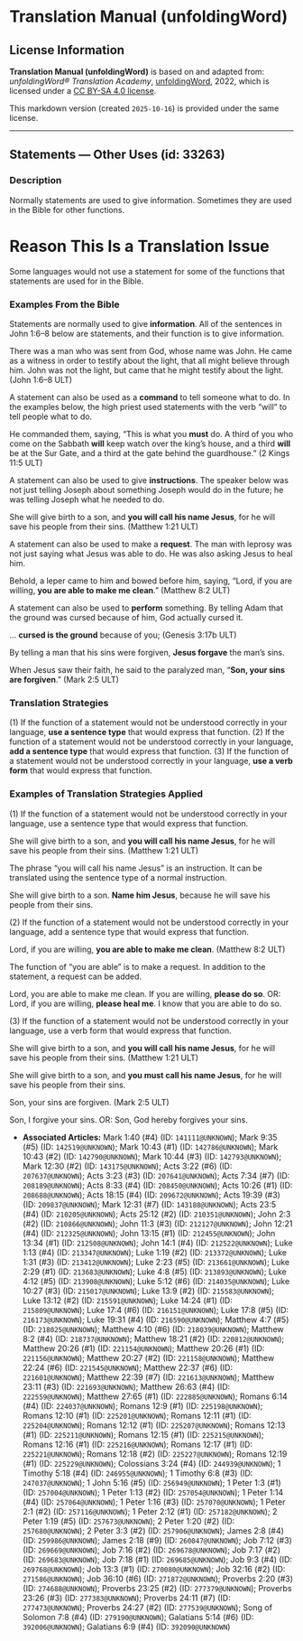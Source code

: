 # Translation Manual (unfoldingWord)

## License Information

**Translation Manual (unfoldingWord)** is based on and adapted from: _unfoldingWord® Translation Academy_, [unfoldingWord](https://unfoldingword.org/utw), 2022, which is licensed under a [CC BY-SA 4.0 license](https://creativecommons.org/licenses/by-sa/4.0/legalcode.en).

This markdown version (created `2025-10-16`) is provided under the same license.



--------------------------------

## Statements — Other Uses (id: 33263)

### Description

Normally statements are used to give information. Sometimes they are used in the Bible for other functions.

Reason This Is a Translation Issue
==================================

Some languages would not use a statement for some of the functions that statements are used for in the Bible.

### Examples From the Bible

Statements are normally used to give **information**. All of the sentences in John 1:6–8 below are statements, and their function is to give information.

There was a man who was sent from God, whose name was John. He came as a witness in order to testify about the light, that all might believe through him. John was not the light, but came that he might testify about the light. (John 1:6–8 ULT)

A statement can also be used as a **command** to tell someone what to do. In the examples below, the high priest used statements with the verb “will” to tell people what to do.

He commanded them, saying, “This is what you **must** do. A third of you who come on the Sabbath **will** keep watch over the king’s house, and a third **will** be at the Sur Gate, and a third at the gate behind the guardhouse.” (2 Kings 11:5 ULT)

A statement can also be used to give **instructions**. The speaker below was not just telling Joseph about something Joseph would do in the future; he was telling Joseph what he needed to do.

She will give birth to a son, and **you will call his name Jesus**, for he will save his people from their sins. (Matthew 1:21 ULT)

A statement can also be used to make a **request**. The man with leprosy was not just saying what Jesus was able to do. He was also asking Jesus to heal him.

Behold, a leper came to him and bowed before him, saying, “Lord, if you are willing, **you are able to make me clean**.” (Matthew 8:2 ULT)

A statement can also be used to **perform** something. By telling Adam that the ground was cursed because of him, God actually cursed it.

… **cursed is the ground** because of you; (Genesis 3:17b ULT)

By telling a man that his sins were forgiven, **Jesus forgave** the man’s sins.

When Jesus saw their faith, he said to the paralyzed man, “**Son, your sins are forgiven**.” (Mark 2:5 ULT)

### Translation Strategies

(1\) If the function of a statement would not be understood correctly in your language, **use a sentence type** that would express that function. (2\) If the function of a statement would not be understood correctly in your language, **add a sentence type** that would express that function. (3\) If the function of a statement would not be understood correctly in your language, **use a verb form** that would express that function.

### Examples of Translation Strategies Applied

(1\) If the function of a statement would not be understood correctly in your language, use a sentence type that would express that function.

She will give birth to a son, and **you will call his name Jesus**, for he will save his people from their sins. (Matthew 1:21 ULT)

The phrase “you will call his name Jesus” is an instruction. It can be translated using the sentence type of a normal instruction.

She will give birth to a son. **Name him Jesus**, because he will save his people from their sins.

(2\) If the function of a statement would not be understood correctly in your language, add a sentence type that would express that function.

Lord, if you are willing, **you are able to make me clean**. (Matthew 8:2 ULT)

The function of “you are able” is to make a request. In addition to the statement, a request can be added.

Lord, you are able to make me clean. If you are willing, **please do so**. OR: Lord, if you are willing, **please heal me**. I know that you are able to do so.

(3\) If the function of a statement would not be understood correctly in your language, use a verb form that would express that function.

She will give birth to a son, and **you will call his name Jesus**, for he will save his people from their sins. (Matthew 1:21 ULT)

She will give birth to a son, and **you must call his name Jesus**, for he will save his people from their sins.

Son, your sins are forgiven. (Mark 2:5 ULT)

Son, I forgive your sins. OR: Son, God hereby forgives your sins.

* **Associated Articles:** Mark 1:40 (#4) (ID: `141111@UNKNOWN`); Mark 9:35 (#5) (ID: `142519@UNKNOWN`); Mark 10:43 (#1) (ID: `142786@UNKNOWN`); Mark 10:43 (#2) (ID: `142790@UNKNOWN`); Mark 10:44 (#3) (ID: `142793@UNKNOWN`); Mark 12:30 (#2) (ID: `143175@UNKNOWN`); Acts 3:22 (#6) (ID: `207637@UNKNOWN`); Acts 3:23 (#3) (ID: `207641@UNKNOWN`); Acts 7:34 (#7) (ID: `208189@UNKNOWN`); Acts 8:33 (#4) (ID: `208450@UNKNOWN`); Acts 10:26 (#1) (ID: `208688@UNKNOWN`); Acts 18:15 (#4) (ID: `209672@UNKNOWN`); Acts 19:39 (#3) (ID: `209837@UNKNOWN`); Mark 12:31 (#7) (ID: `143188@UNKNOWN`); Acts 23:5 (#4) (ID: `210205@UNKNOWN`); Acts 25:12 (#2) (ID: `210351@UNKNOWN`); John 2:3 (#2) (ID: `210866@UNKNOWN`); John 11:3 (#3) (ID: `212127@UNKNOWN`); John 12:21 (#4) (ID: `212325@UNKNOWN`); John 13:15 (#1) (ID: `212455@UNKNOWN`); John 13:34 (#1) (ID: `212508@UNKNOWN`); John 14:1 (#4) (ID: `212522@UNKNOWN`); Luke 1:13 (#4) (ID: `213347@UNKNOWN`); Luke 1:19 (#2) (ID: `213372@UNKNOWN`); Luke 1:31 (#3) (ID: `213412@UNKNOWN`); Luke 2:23 (#5) (ID: `213661@UNKNOWN`); Luke 2:29 (#1) (ID: `213683@UNKNOWN`); Luke 4:8 (#5) (ID: `213893@UNKNOWN`); Luke 4:12 (#5) (ID: `213908@UNKNOWN`); Luke 5:12 (#6) (ID: `214035@UNKNOWN`); Luke 10:27 (#3) (ID: `215017@UNKNOWN`); Luke 13:9 (#2) (ID: `215583@UNKNOWN`); Luke 13:12 (#2) (ID: `215591@UNKNOWN`); Luke 14:24 (#1) (ID: `215809@UNKNOWN`); Luke 17:4 (#6) (ID: `216151@UNKNOWN`); Luke 17:8 (#5) (ID: `216173@UNKNOWN`); Luke 19:31 (#4) (ID: `216590@UNKNOWN`); Matthew 4:7 (#5) (ID: `218025@UNKNOWN`); Matthew 4:10 (#6) (ID: `218039@UNKNOWN`); Matthew 8:2 (#4) (ID: `218737@UNKNOWN`); Matthew 18:21 (#2) (ID: `220812@UNKNOWN`); Matthew 20:26 (#1) (ID: `221154@UNKNOWN`); Matthew 20:26 (#1) (ID: `221156@UNKNOWN`); Matthew 20:27 (#2) (ID: `221158@UNKNOWN`); Matthew 22:24 (#6) (ID: `221545@UNKNOWN`); Matthew 22:37 (#6) (ID: `221601@UNKNOWN`); Matthew 22:39 (#7) (ID: `221613@UNKNOWN`); Matthew 23:11 (#3) (ID: `221693@UNKNOWN`); Matthew 26:63 (#4) (ID: `222559@UNKNOWN`); Matthew 27:65 (#1) (ID: `222885@UNKNOWN`); Romans 6:14 (#4) (ID: `224037@UNKNOWN`); Romans 12:9 (#1) (ID: `225198@UNKNOWN`); Romans 12:10 (#1) (ID: `225201@UNKNOWN`); Romans 12:11 (#1) (ID: `225204@UNKNOWN`); Romans 12:12 (#1) (ID: `225207@UNKNOWN`); Romans 12:13 (#1) (ID: `225211@UNKNOWN`); Romans 12:15 (#1) (ID: `225215@UNKNOWN`); Romans 12:16 (#1) (ID: `225216@UNKNOWN`); Romans 12:17 (#1) (ID: `225221@UNKNOWN`); Romans 12:18 (#2) (ID: `225227@UNKNOWN`); Romans 12:19 (#1) (ID: `225229@UNKNOWN`); Colossians 3:24 (#4) (ID: `244939@UNKNOWN`); 1 Timothy 5:18 (#4) (ID: `246955@UNKNOWN`); 1 Timothy 6:8 (#3) (ID: `247037@UNKNOWN`); 1 John 5:16 (#5) (ID: `256949@UNKNOWN`); 1 Peter 1:3 (#1) (ID: `257004@UNKNOWN`); 1 Peter 1:13 (#2) (ID: `257054@UNKNOWN`); 1 Peter 1:14 (#4) (ID: `257064@UNKNOWN`); 1 Peter 1:16 (#3) (ID: `257070@UNKNOWN`); 1 Peter 2:1 (#2) (ID: `257116@UNKNOWN`); 1 Peter 2:12 (#1) (ID: `257182@UNKNOWN`); 2 Peter 1:19 (#5) (ID: `257673@UNKNOWN`); 2 Peter 1:20 (#2) (ID: `257680@UNKNOWN`); 2 Peter 3:3 (#2) (ID: `257906@UNKNOWN`); James 2:8 (#4) (ID: `259986@UNKNOWN`); James 2:18 (#9) (ID: `260047@UNKNOWN`); Job 7:12 (#3) (ID: `269669@UNKNOWN`); Job 7:16 (#2) (ID: `269678@UNKNOWN`); Job 7:17 (#2) (ID: `269683@UNKNOWN`); Job 7:18 (#1) (ID: `269685@UNKNOWN`); Job 9:3 (#4) (ID: `269768@UNKNOWN`); Job 13:3 (#1) (ID: `270080@UNKNOWN`); Job 32:16 (#2) (ID: `271586@UNKNOWN`); Job 36:10 (#6) (ID: `271872@UNKNOWN`); Proverbs 2:20 (#3) (ID: `274688@UNKNOWN`); Proverbs 23:25 (#2) (ID: `277379@UNKNOWN`); Proverbs 23:26 (#3) (ID: `277383@UNKNOWN`); Proverbs 24:11 (#7) (ID: `277473@UNKNOWN`); Proverbs 24:27 (#2) (ID: `277539@UNKNOWN`); Song of Solomon 7:8 (#4) (ID: `279190@UNKNOWN`); Galatians 5:14 (#6) (ID: `392006@UNKNOWN`); Galatians 6:9 (#4) (ID: `392090@UNKNOWN`)

